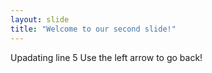 ```yaml
---
layout: slide
title: "Welcome to our second slide!"
---
```

Upadating line 5
Use the left arrow to go back!
